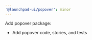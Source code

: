 ```yaml
---
'@launchpad-ui/popover': minor
---
```


Add popover package:

- Add popover code, stories, and tests
